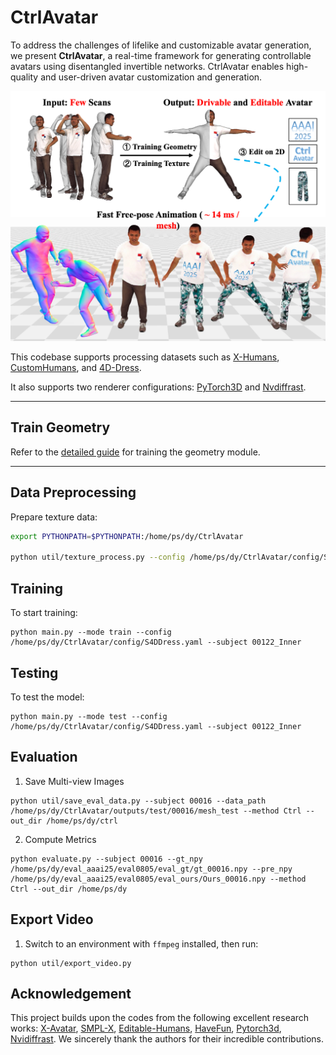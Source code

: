 # CtrlAvatar
To address the challenges of lifelike and customizable avatar generation, we present **CtrlAvatar**, a real-time framework for generating controllable avatars using disentangled invertible networks. CtrlAvatar enables high-quality and user-driven avatar customization and generation.

![teaser](assets/teaser.png)

This codebase supports processing datasets such as [X-Humans](https://github.com/Skype-line/X-Avatar), [CustomHumans](https://github.com/custom-humans/editable-humans), and [4D-Dress](https://github.com/eth-ait/4d-dress).

It also supports two renderer configurations: [PyTorch3D](https://github.com/facebookresearch/pytorch3d) and [Nvdiffrast](https://github.com/NVlabs/nvdiffrast).

---

## Train Geometry
Refer to the [detailed guide](geometry/README.md) for training the geometry module.

---

## Data Preprocessing
Prepare texture data:
```bash
export PYTHONPATH=$PYTHONPATH:/home/ps/dy/CtrlAvatar

python util/texture_process.py --config /home/ps/dy/CtrlAvatar/config/S4DDress.yaml --subject 00122_Inner
```

## Training
To start training:
```
python main.py --mode train --config /home/ps/dy/CtrlAvatar/config/S4DDress.yaml --subject 00122_Inner
```

## Testing
To test the model:
```
python main.py --mode test --config /home/ps/dy/CtrlAvatar/config/S4DDress.yaml --subject 00122_Inner
```

## Evaluation
1. Save Multi-view Images
```
python util/save_eval_data.py --subject 00016 --data_path /home/ps/dy/CtrlAvatar/outputs/test/00016/mesh_test --method Ctrl --out_dir /home/ps/dy/ctrl
```

2. Compute Metrics
```
python evaluate.py --subject 00016 --gt_npy /home/ps/dy/eval_aaai25/eval0805/eval_gt/gt_00016.npy --pre_npy /home/ps/dy/eval_aaai25/eval0805/eval_ours/Ours_00016.npy --method Ctrl --out_dir /home/ps/dy
```

## Export Video
1. Switch to an environment with ```ffmpeg``` installed, then run:
```
python util/export_video.py
```

## Acknowledgement
This project builds upon the codes from the following excellent research works: [X-Avatar](https://github.com/Skype-line/X-Avatar), [SMPL-X](https://github.com/vchoutas/smplx),  [Editable-Humans](https://github.com/custom-humans/editable-humans), [HaveFun](https://github.com/TIM2015YXH/HaveFun), [Pytorch3d](https://github.com/facebookresearch/pytorch3d), [Nvidiffrast](https://github.com/NVlabs/nvdiffrast). We sincerely thank the authors for their incredible contributions.